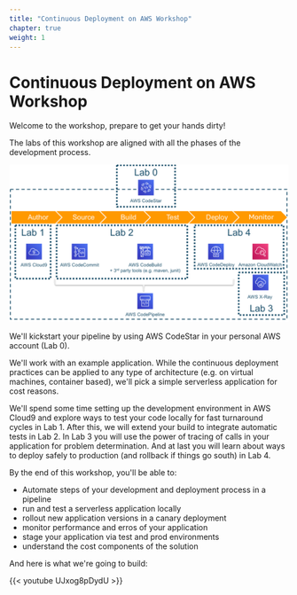 ```yaml
---
title: "Continuous Deployment on AWS Workshop"
chapter: true
weight: 1
---
```


# Continuous Deployment on AWS Workshop

Welcome to the workshop, prepare to get your hands dirty!

The labs of this workshop are aligned with all the phases of the development process.

![Seed Repository CloudFormation Stack Review](lab_overview.png)

We'll kickstart your pipeline by using AWS CodeStar in your personal AWS account (Lab 0).

We'll work with an example application. While the continuous deployment practices can be applied to any type of architecture (e.g. on virtual machines, container based), we'll pick a simple serverless application for cost reasons.

We'll spend some time setting up the development environment in AWS Cloud9 and explore ways to test your code locally for fast turnaround cycles in Lab 1. After this, we will extend your build to integrate automatic tests in Lab 2.
In Lab 3 you will use the power of tracing of calls in your application for problem determination. And at last you will learn about ways to deploy safely to production (and rollback if things go south) in Lab 4.



By the end of this workshop, you'll be able to:

- Automate steps of your development and deployment process in a pipeline
- run and test a serverless application locally
- rollout new application versions in a canary deployment
- monitor performance and erros of your application
- stage your application via test and prod environments
- understand the cost components of the solution

And here is what we're going to build:

{{< youtube UJxog8pDydU >}}
